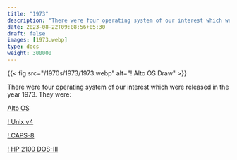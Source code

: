```yaml
---
title: "1973"
description: "There were four operating system of our interest which were released in the year 1973. They were:"
date: 2023-08-22T09:08:56+05:30
draft: false
images: [1973.webp]
type: docs
weight: 300000
---
```


{{< fig src="/1970s/1973/1973.webp" alt="! Alto OS Draw" >}}

There were four operating system of our interest which were released in the year 1973. They were:

<section class="section section-sm">
  <div class="container">
    <div class="row justify-content-center text-center">
      <div class="col-lg-5">
        <p><a class="btn btn-primary btn-md px-4 mb-1" href="alto-os/" role="button">Alto OS</a></p>
      </div>
      <div class="col-lg-5">
        <p><a class="btn btn-primary btn-md px-4 mb-1" href="unix-v4/" role="button">! Unix v4</a></p>
      </div>
      <div class="col-lg-5">
        <p><a class="btn btn-primary btn-md px-4 mb-1" href="caps-8/" role="button">! CAPS-8</a></p>
      </div>
      <div class="col-lg-5">
        <p><a class="btn btn-primary btn-md px-4 mb-1" href="hp2100dos-iii/" role="button">! HP 2100 DOS-III</a></p>
      </div>
    </div>
  </div>
</section>
